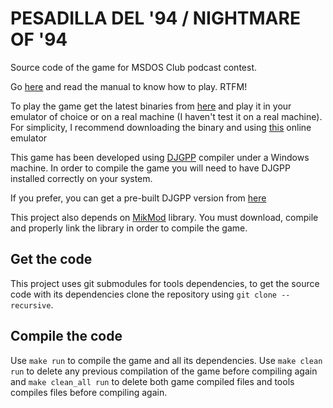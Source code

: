 # PESADILLA DEL '94 / NIGHTMARE OF '94

Source code of the game for MSDOS Club podcast contest.

Go [here](https://onepopcorn.github.io/pesadilla94/) and read the manual to know how to play. RTFM!

To play the game get the latest binaries from [here](https://github.com/onepopcorn/pesadilla94/releases/latest) and play it in your emulator of choice or on a real machine (I haven't test it on a real machine). For simplicity, I recommend downloading the binary and using [this](https://www.neilb.net/doswasmx/) online emulator

This game has been developed using [DJGPP](https://www.delorie.com/djgpp/) compiler under a Windows machine. In order to compile the game you will need to have DJGPP installed correctly on your system.

If you prefer, you can get a pre-built DJGPP version from [here](https://github.com/andrewwutw/build-djgpp?tab=readme-ov-file)

This project also depends on [MikMod](https://mikmod.sourceforge.net/) library. You must download, compile and properly link the library in order to compile the game.

## Get the code

This project uses git submodules for tools dependencies, to get the source code with its dependencies clone the repository using `git clone --recursive`.

## Compile the code

Use `make run` to compile the game and all its dependencies. Use `make clean run` to delete any previous compilation of the game before compiling again and `make clean_all run` to delete both game compiled files and tools compiles files before compiling again.
